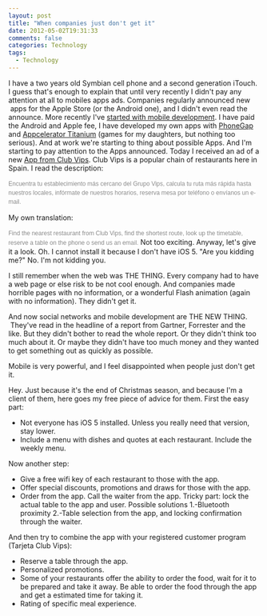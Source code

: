 ```yaml
---
layout: post
title: "When companies just don't get it"
date: 2012-05-02T19:31:33
comments: false
categories: Technology
tags:
  - Technology
---
```


I have a two years old&nbsp;Symbian&nbsp;cell phone and a second generation iTouch. I guess that's enough to explain that until very recently I didn't pay any attention at all to mobiles apps ads. Companies regularly announced new &nbsp;apps for the Apple Store (or the Android one), and I didn't even read the announce.
More recently I've [started with mobile development](http://gonfva.blogspot.com/2011/12/my-first-mobile-application.html). I have paid the Android and Apple fee, I have developed my own apps with [PhoneGap](http://phonegap.com/) and [Appcelerator Titanium](http://www.appcelerator.com/products/titanium-mobile-application-development/) (games for my daughters, but nothing too serious). And at work we're starting to thing about possible Apps.
And I'm starting to pay attention to the Apps&nbsp;announced.
Today I received an ad of a new [App from Club Vips](http://itunes.apple.com/es/app/club-vips/id473552544?mt=8). Club Vips is a popular chain of restaurants here in Spain. I read the description:


<span style="background-color: white; color: #898989; font-family: 'Lucida Grande', 'Lucida Sans Unicode', Arial, Verdana, sans-serif; font-size: 12px; line-height: 18px; text-align: left;">Encuentra tu establecimiento más cercano del Grupo Vips, calcula tu ruta más rápida hasta nuestros locales, infórmate de nuestros horarios, reserva mesa por teléfono o envíanos un e-mail.</span>
<div style="text-align: left;"><span style="color: #898989; font-family: 'Lucida Grande', 'Lucida Sans Unicode', Arial, Verdana, sans-serif;"><span style="font-size: 12px; line-height: 18px;">
</span></span></div>My own translation:


<span style="background-color: white; color: #898989; font-family: 'Lucida Grande', 'Lucida Sans Unicode', Arial, Verdana, sans-serif; font-size: 12px; line-height: 18px; text-align: left;">Find the nearest restaurant from Club Vips, find the shortest route, look up the timetable, reserve a table on the phone o send us an email.</span>
<span style="background-color: white; color: #898989; font-family: 'Lucida Grande', 'Lucida Sans Unicode', Arial, Verdana, sans-serif; font-size: 12px; line-height: 18px; text-align: left;">
</span>
Not too exciting. Anyway, let's give it a look. Oh. I cannot install it because I don't have iOS 5. "Are you kidding me?" No. I'm not kidding you.


I still remember when the web was THE THING. Every company had to have a web page or else risk to be not cool enough. And companies made horrible pages with no information, or a wonderful Flash animation (again with no information). They didn't get it.


And now social networks and mobile development are THE NEW THING. &nbsp;They've read in the headline of a report from Gartner, Forrester and the like. But they didn't bother to read the whole report. Or they didn't think too much about it. Or maybe they didn't have too much money and they wanted to get something out as quickly as possible.


Mobile is very powerful, and I feel&nbsp;disappointed when people just don't get it.


Hey. Just because it's the end of&nbsp;Christmas season, and because I'm a client of them, here goes my free piece of advice for them. First the easy part:



<ul><li>Not everyone has iOS 5 installed. Unless you really need that version, stay lower.</li><li>Include a menu with dishes and quotes at each restaurant. Include the weekly menu.</li></ul><div>Now another step:</div><div><ul><li>Give a free wifi key of each restaurant to those with the app. </li><li>Offer special discounts, promotions and draws for those with the app.</li><li>Order from the app. Call the waiter from the app. Tricky part: lock the actual table to the app and user. Possible solutions 1.-Bluetooth proximity 2.-Table selection from the app, and locking confirmation through the waiter.</li></ul><div>And then try to combine the app with your registered customer program (Tarjeta Club Vips):</div></div><div><ul><li>Reserve a table through the app.</li><li>Personalized promotions.&nbsp;</li><li>Some of your restaurants offer the ability to order the food, wait for it to be prepared and take it away. Be able to order the food through the app and get a estimated time for taking it.&nbsp;</li><li>Rating of specific meal experience.</li></ul></div>

